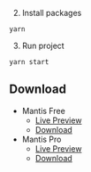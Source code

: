
2. Install packages

```
yarn
```

3. Run project

```
yarn start
```

## Download

- Mantis Free 
    - [Live Preview](https://mantisdashboard.io/angular/free/) 
    - [Download](https://codedthemes.com/item/mantis-angular-free-admin-template/)
- Mantis Pro 
    - [Live Preview](https://mantisdashboard.io/angular/default) 
    - [Download](https://codedthemes.com/item/mantis-angular-admin-template/)
      
